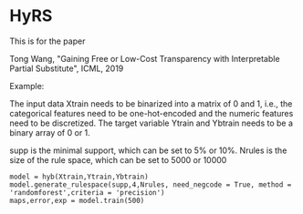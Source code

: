 # HyRS
This is for the paper

Tong Wang, "Gaining Free or Low-Cost Transparency with Interpretable Partial Substitute", ICML, 2019

Example:

The input data Xtrain needs to be binarized into a matrix of 0 and 1, i.e., the categorical features need to be one-hot-encoded and the numeric features need to be discretized. The target variable Ytrain and Ybtrain needs to be a binary array of 0 or 1.

supp is the minimal support, which can be set to 5% or 10%. Nrules is the size of the rule space, which can be set to 5000 or 10000

    model = hyb(Xtrain,Ytrain,Ybtrain)
    model.generate_rulespace(supp,4,Nrules, need_negcode = True, method = 'randomforest',criteria = 'precision')
    maps,error,exp = model.train(500)
